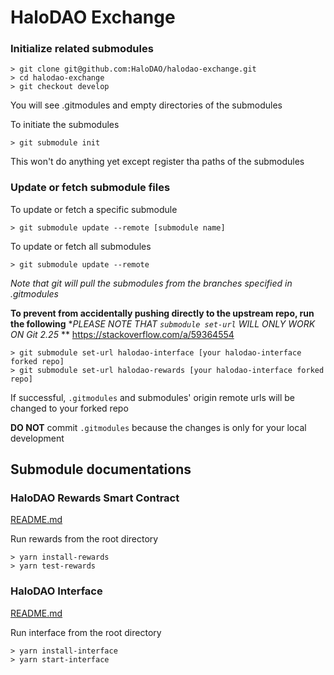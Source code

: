 # HaloDAO Exchange

### Initialize related submodules
```
> git clone git@github.com:HaloDAO/halodao-exchange.git
> cd halodao-exchange
> git checkout develop
```

You will see .gitmodules and empty directories of the submodules

To initiate the submodules
```
> git submodule init
```
This won't do anything yet except register tha paths of the submodules

### Update or fetch submodule files

To update or fetch a specific submodule
```
> git submodule update --remote [submodule name]
```

To update or fetch all submodules
```
> git submodule update --remote
```
*Note that git will pull the submodules from the branches specified in .gitmodules*

**To prevent from accidentally pushing directly to the upstream repo, run the following**
**PLEASE NOTE THAT `submodule set-url` WILL ONLY WORK ON Git 2.25* **
https://stackoverflow.com/a/59364554
```
> git submodule set-url halodao-interface [your halodao-interface forked repo]
> git submodule set-url halodao-rewards [your halodao-interface forked repo]
```
If successful, `.gitmodules` and submodules' origin remote urls will be changed to your forked repo

**DO NOT** commit `.gitmodules` because the changes is only for your local development

## Submodule documentations
### HaloDAO Rewards Smart Contract
[README.md](https://github.com/HaloDAO/halo-rewards/blob/develop/README.md)

Run rewards from the root directory
```
> yarn install-rewards
> yarn test-rewards
```

### HaloDAO Interface
[README.md](https://github.com/HaloDAO/halodao-interface/blob/develop/README.md)

Run interface from the root directory
```
> yarn install-interface
> yarn start-interface
```
